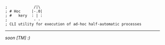 ```
;            /|\
; # Hoc     |-.0|
; #   kery  : | :
;            - -
; CLI utility for execution of ad-hoc half-automatic processes
```
----

*soon [TM] :)*
